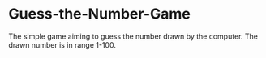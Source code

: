 # Guess-the-Number-Game
The simple game aiming to guess the number drawn by the computer. The drawn number is in range 1-100.
